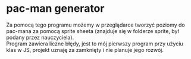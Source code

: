 # pac-man generator
Za pomocą tego programu możemy w przeglądarce tworzyć poziomy do pac-mana za pomocą sprite sheeta (znajduje się w folderze sprite, był podany przez nauczyciela).<br>
Program zawiera liczne błędy, jest to mój pierwszy program przy użyciu klas w JS, projekt uznaję za zamknięty i nie planuje jego rozwój.
